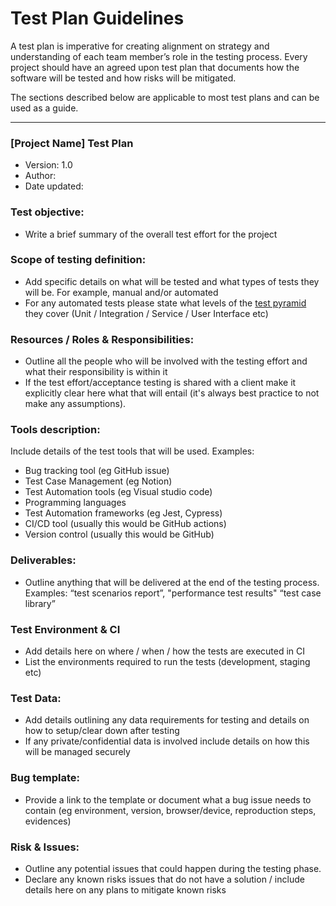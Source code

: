 # Test Plan Guidelines

A test plan is imperative for creating alignment on strategy and understanding of each team member’s role in the testing process. Every project should have an agreed upon test plan that documents how the software will be tested and how risks will be mitigated. 

The sections described below are applicable to most test plans and can be used as a guide.
 
---

### [Project Name] Test Plan

- Version: 1.0
- Author:
- Date updated: 

### Test objective:
- Write a brief summary of the overall test effort for the project

### Scope of testing definition:

- Add specific details on what will be tested and what types of tests they will be. For example, manual and/or automated
- For any automated tests please state what levels of the [test pyramid](https://martinfowler.com/articles/practical-test-pyramid.html#TheTestPyramid) they cover (Unit / Integration / Service / User Interface etc)

### Resources / Roles & Responsibilities:
- Outline all the people who will be involved with the testing effort and what their responsibility is within it
- If the test effort/acceptance testing is shared with a client make it explicitly clear here what that will entail (it's always best practice to not make any assumptions).

### Tools description:
Include details of the test tools that will be used.
Examples: 

- Bug tracking tool (eg GitHub issue)
- Test Case Management (eg Notion)
- Test Automation tools (eg Visual studio code)
- Programming languages
- Test Automation frameworks (eg Jest, Cypress)
- CI/CD tool (usually this would be GitHub actions)
- Version control (usually this would be GitHub)

### Deliverables:

- Outline anything that will be delivered at the end of the testing process. Examples: “test scenarios report”, "performance test results" “test case library”

### Test Environment & CI
- Add details here on where / when / how the tests are executed in CI
- List the environments required to run the tests (development, staging etc)

### Test Data:
- Add details outlining any data requirements for testing and details on how to setup/clear down after testing
- If any private/confidential data is involved include details on how this will be managed securely

### Bug template:
- Provide a link to the template or document what a bug issue needs to contain (eg environment, version, browser/device, reproduction steps, evidences)

### Risk & Issues:
- Outline any potential issues that could happen during the testing phase. 
- Declare any known risks issues that do not have a solution / include details here on any plans to mitigate known risks

